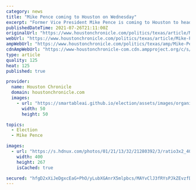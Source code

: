 ```yaml
---
category: news
title: "Mike Pence coming to Houston on Wednesday"
excerpt: "Former Vice President Mike Pence is coming to Houston to headline a 5-day conference aimed at college Republicans. Pence is scheduled to speak at Young America’s Foundation’s annual conference on Wednesday,"
publishedDateTime: 2021-07-26T21:11:00Z
originalUrl: "https://www.houstonchronicle.com/politics/texas/article/Mike-Pence-coming-to-Houston-on-Wednesday-16341076.php"
webUrl: "https://www.houstonchronicle.com/politics/texas/article/Mike-Pence-coming-to-Houston-on-Wednesday-16341076.php"
ampWebUrl: "https://www.houstonchronicle.com/politics/texas/amp/Mike-Pence-coming-to-Houston-on-Wednesday-16341076.php"
cdnAmpWebUrl: "https://www-houstonchronicle-com.cdn.ampproject.org/c/s/www.houstonchronicle.com/politics/texas/amp/Mike-Pence-coming-to-Houston-on-Wednesday-16341076.php"
type: article
quality: 125
heat: 125
published: true

provider:
  name: Houston Chronicle
  domain: houstonchronicle.com
  images:
    - url: "https://smartableai.github.io/election/assets/images/organizations/houstonchronicle.com-50x50.jpg"
      width: 50
      height: 50

topics:
  - Election
  - Mike Pence

images:
  - url: "https://s.hdnux.com/photos/01/21/13/32/21280392/3/ratio3x2_400.jpg"
    width: 400
    height: 267
    isCached: true

secured: "hfgD2xXiJeDgxcEaG+PhO/yLubXGAnrX5mlpbcs/MAYvClJ3fRYsPJkZEvzfD8YqGfXWarYoVSCHTszV+xXppDhnBpxu2kXBjtMH4u5M/QCHAuy5noJY4NrxlgnrhxHpTZv/+uh9RA5xtlrape5hKOxCeAWDCPBYcTgRVg7ggUh/uXulKi30IZZKMyFMW4ctaEeIu+K5kvi3KtgpElx2dVZ/cv2ebBDcywowcAaCPtZl6RcMfPtM56mwJq5HBwXOu6Np6KDEHPHNk02gAYdOMSrPfOrKkNYxYMK1ZSPV/AyWI0ydlphbAyb+HY+v8GxrTjEl+FmiDVwUCQLKjwPFIeAou0Lh01t8eYgnmdlGgME=;9IZtgWMhCtsCbxDHEVPqEA=="
---
```


